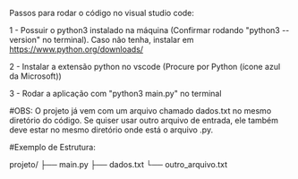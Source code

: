 Passos para rodar o código no visual studio code:

1 - Possuir o python3 instalado na máquina (Confirmar rodando "python3 --version" no terminal). Caso não tenha, instalar em https://www.python.org/downloads/

2 - Instalar a extensão python no vscode (Procure por Python (ícone azul da Microsoft))

3 - Rodar a aplicação com "python3 main.py" no terminal

#OBS: O projeto já vem com um arquivo chamado dados.txt no mesmo diretório do código. Se quiser usar outro arquivo de entrada, ele também deve estar no mesmo diretório onde está o arquivo .py.

#Exemplo de Estrutura:

projeto/
├── main.py
├── dados.txt
└── outro_arquivo.txt